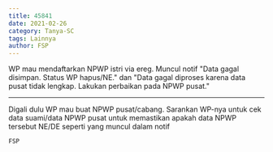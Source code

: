 ```yaml
---
title: 45841
date: 2021-02-26
category: Tanya-SC
tags: Lainnya
author: FSP
---
```


WP mau mendaftarkan NPWP istri via ereg. Muncul notif "Data gagal disimpan. Status WP hapus/NE." dan "Data gagal diproses karena data pusat tidak lengkap. Lakukan perbaikan pada NPWP pusat."

---

Digali dulu WP mau buat NPWP pusat/cabang. Sarankan WP-nya untuk cek data suami/data NPWP pusat untuk memastikan apakah data NPWP tersebut NE/DE seperti yang muncul dalam notif

`FSP`
